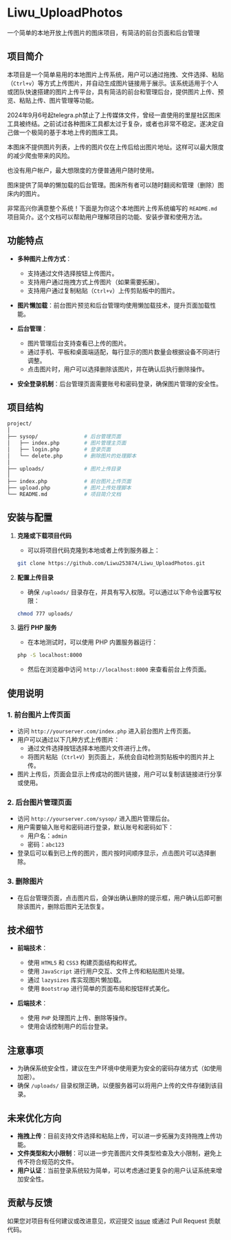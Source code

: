 # Liwu_UploadPhotos
 一个简单的本地开放上传图片的图床项目，有简洁的前台页面和后台管理

## 项目简介

本项目是一个简单易用的本地图片上传系统，用户可以通过拖拽、文件选择、粘贴（`Ctrl+v`）等方式上传图片，并自动生成图片链接用于展示。该系统适用于个人或团队快速搭建的图片上传平台，具有简洁的前台和管理后台，提供图片上传、预览、粘贴上传、图片管理等功能。

2024年9月6号起telegra.ph禁止了上传媒体文件，曾经一直使用的里屋社区图床工具被终结。之前试过各种图床工具都太过于复杂，或者也非常不稳定。遂决定自己做一个极简的基于本地上传的图床工具。

本图床不提供图片列表，上传的图片仅在上传后给出图片地址。这样可以最大限度的减少爬虫带来的风险。

也没有用户帐户，最大想限度的方便普通用户随时使用。

图床提供了简单的懒加载的后台管理。图床所有者可以随时翻阅和管理（删除）图床内的图片。

非常高兴你满意整个系统！下面是为你这个本地图片上传系统编写的 `README.md` 项目简介。这个文档可以帮助用户理解项目的功能、安装步骤和使用方法。


## 功能特点

- **多种图片上传方式**：
  - 支持通过文件选择按钮上传图片。
  - 支持用户通过拖拽方式上传图片（如果需要拓展）。
  - 支持用户通过复制粘贴（`Ctrl+v`）上传剪贴板中的图片。
  
- **图片懒加载**：前台图片预览和后台管理均使用懒加载技术，提升页面加载性能。
  
- **后台管理**：
  - 图片管理后台支持查看已上传的图片。
  - 通过手机、平板和桌面端适配，每行显示的图片数量会根据设备不同进行调整。
  - 点击图片时，用户可以选择删除该图片，并在确认后执行删除操作。
  
- **安全登录机制**：后台管理页面需要账号和密码登录，确保图片管理的安全性。

## 项目结构

```bash
project/
│
├── sysop/               # 后台管理页面
│   ├── index.php        # 图片管理主页面
│   ├── login.php        # 登录页面
│   └── delete.php       # 删除图片的处理脚本
│
├── uploads/             # 图片上传目录
│
├── index.php            # 前台图片上传页面
├── upload.php           # 图片上传处理脚本
└── README.md            # 项目简介文档
```

## 安装与配置

1. **克隆或下载项目代码**
   - 可以将项目代码克隆到本地或者上传到服务器上：
   
   ```bash
   git clone https://github.com/Liwu253874/Liwu_UploadPhotos.git
   ```

2. **配置上传目录**
   - 确保 `/uploads/` 目录存在，并具有写入权限。可以通过以下命令设置写权限：
   
   ```bash
   chmod 777 uploads/
   ```

3. **运行 PHP 服务**
   - 在本地测试时，可以使用 PHP 内置服务器运行：
   
   ```bash
   php -S localhost:8000
   ```
   - 然后在浏览器中访问 `http://localhost:8000` 来查看前台上传页面。

## 使用说明

### 1. 前台图片上传页面

- 访问 `http://yourserver.com/index.php` 进入前台图片上传页面。
- 用户可以通过以下几种方式上传图片：
  - 通过文件选择按钮选择本地图片文件进行上传。
  - 将图片粘贴（`Ctrl+V`）到页面上，系统会自动检测剪贴板中的图片并上传。
- 图片上传后，页面会显示上传成功的图片链接，用户可以复制该链接进行分享或使用。

### 2. 后台图片管理页面

- 访问 `http://yourserver.com/sysop/` 进入图片管理后台。
- 用户需要输入账号和密码进行登录，默认账号和密码如下：
  - 用户名：`admin`
  - 密码：`abc123`
- 登录后可以看到已上传的图片，图片按时间顺序显示，点击图片可以选择删除。

### 3. 删除图片

- 在后台管理页面，点击图片后，会弹出确认删除的提示框，用户确认后即可删除该图片，删除后图片无法恢复。

## 技术细节

- **前端技术**：
  - 使用 `HTML5` 和 `CSS3` 构建页面结构和样式。
  - 使用 `JavaScript` 进行用户交互、文件上传和粘贴图片处理。
  - 通过 `lazysizes` 库实现图片懒加载。
  - 使用 `Bootstrap` 进行简单的页面布局和按钮样式美化。
  
- **后端技术**：
  - 使用 `PHP` 处理图片上传、删除等操作。
  - 使用会话控制用户的后台登录。

## 注意事项

- 为确保系统安全性，建议在生产环境中使用更为安全的密码存储方式（如使用加密）。
- 确保 `/uploads/` 目录权限正确，以便服务器可以将用户上传的文件存储到该目录。

## 未来优化方向

- **拖拽上传**：目前支持文件选择和粘贴上传，可以进一步拓展为支持拖拽上传功能。
- **文件类型和大小限制**：可以进一步完善图片文件类型检查及大小限制，避免上传不符合规范的文件。
- **用户认证**：当前登录系统较为简单，可以考虑通过更复杂的用户认证系统来增加安全性。

## 贡献与反馈

如果您对项目有任何建议或改进意见，欢迎提交 [issue](https://github.com/Liwu253874/Liwu_UploadPhotos/issues) 或通过 Pull Request 贡献代码。